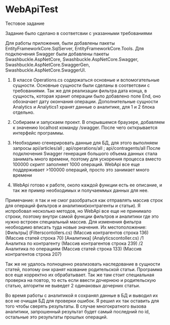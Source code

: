 # WebApiTest
Тестовое задание

Задание было сделано в соответсвии с указанными требованиями

Для работы приложения, были добавлены пакеты EntityFrameworkCore.SqlServer, EntityFrameworkCore.Tools.
Для подключения Swagger были добавлены пакеты Swashbuckle.AspNetCore, Swashbuckle.AspNetCore.Swagger, Swashbuckle.AspNetCore.SwaggerGen, Swashbuckle.AspNetCore.SwaggerUI.

1. В классе Operations.cs содержаться основные и вспомогательные сущности.
  Основные сущности были сделаны в соответсвии с требованиями.
  Так же для реализации фильтра дата конца, в сущность, которая хранит операции было добавлено поле End, оно обозначает дату окончания операции.
    Дополнительные сущности Analytics и Analytics1 хранят данные о аналитике, для 1 и 2 блока отдельно.

2. Собираем и запускаем проект.
  В открывшемся браузере, добавляем к значению localhost команду /swagger. После чего окткрывается интерфейс программы.

3. Необходимо сгенерировать данные для БД, для этого выполняем запросы api/articles/all ; api/operations/all ; api/contragents/all
  После подключения Swagger генерация большого объема данных стала занимать много времени, поэтому для ускорения процесса вместо 100000 скрипт заполняет 1000 операций.
  WebApi все еще поддерживает >100000 операций, просто это занимает много времени

4. WebApi готово к работе, около каждой функции есть ее описание, и так же пример необходимых и получаеммых данных для нее.
  
  Примечание: я так и не смог разобраться как отправлять массив строк для операций фильтров и аналитики(контрагенты и статьи).
  Я испробовал несколько методов, но WebApi все еще не принимало строки, поэтому внутри самой функции фильтров и аналитики где это нужно встроен специальный массив.
  Для изменения фильтра необходимо вписать туда новые значения. Их местоположение:
  [Фильтры]  (Filterscontollers.cs) 
	(Массив контрагентов строка 136)
  (Массив статей строка 70)
  [Аналитика]
  (Analyticscontoller.cs)
  /1
  Аналитка по контрагенту
  (Массив контрагентов строка 239)
  /2 
  Аналитика по операциям 
  (Массив статей строка 133)
  (Массив контрагентов строка 207)
  
  Так же не удалось полноценно реализовать наследование в сущности статей, поэтому они хранят название родительской статьи. Программа все еще корректно их обрабатывает.
  Так же там стоит специальная проверка на повтор, то есть если ввести дочернюю и родительскую статью, алгоритм не выведет 2 одинаковых дочерних статьи.
  
  Во время работы с аналитикой я сохранял данные в БД и выводил их все не очищая БД для проверки ошибок. Я решил их так оставить для того чтобы сверять результаты.
  В случае многократного вызова аналитики, запрошенный результат будет самый последний по id, остальные это результаты прошлых операций.
